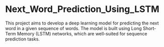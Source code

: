 # Next_Word_Prediction_Using_LSTM
This project aims to develop a deep learning model for predicting the next word in a given sequence of words. The model is built using Long Short-Term Memory (LSTM) networks, which are well-suited for sequence prediction tasks. 
